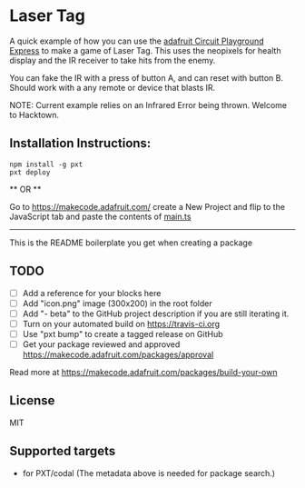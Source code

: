 # Laser Tag

A quick example of how you can use the [adafruit Circuit Playground Express](https://www.adafruit.com/product/3333) to make a game of Laser Tag.  This uses the neopixels for health display and the IR receiver to take hits from the enemy.

You can fake the IR with a press of button A, and can reset with button B.  Should work with a any remote or device that blasts IR.

NOTE: Current example relies on an Infrared Error being thrown.  Welcome to Hacktown.

## Installation Instructions:
```
npm install -g pxt
pxt deploy
```

** OR **

Go to https://makecode.adafruit.com/ create a New Project and flip to the JavaScript tab and paste the contents of [main.ts](./main.ts)


----
This is the README boilerplate you get when creating a package

## TODO

- [ ] Add a reference for your blocks here
- [ ] Add "icon.png" image (300x200) in the root folder
- [ ] Add "- beta" to the GitHub project description if you are still iterating it.
- [ ] Turn on your automated build on https://travis-ci.org
- [ ] Use "pxt bump" to create a tagged release on GitHub
- [ ] Get your package reviewed and approved https://makecode.adafruit.com/packages/approval

Read more at https://makecode.adafruit.com/packages/build-your-own

## License

MIT

## Supported targets

* for PXT/codal
(The metadata above is needed for package search.)

